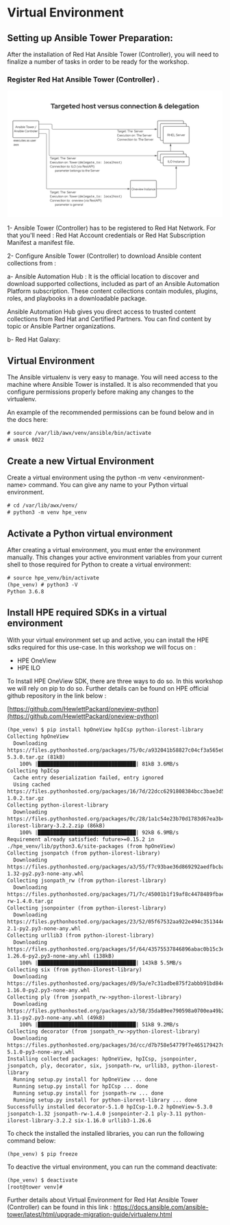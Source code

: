 # Virtual Environment


## Setting up Ansible Tower Preparation:

After the installation of Red Hat Ansible Tower (Controller), you will need to finalize a number of tasks in order to be ready for the workshop.

### Register Red Hat Ansible Tower (Controller) .

![Ansible_Tower](/images/ansible-workshop-illustration-04.png)


1- Ansible Tower (Controller) has to be registered to Red Hat Network. For that you'll need : Red Hat Account credentials or Red Hat Subscription Manifest a manifest file.

2- Configure Ansible Tower (Controller) to download Ansible content collections from :

  a- Ansible Automation Hub : It is the official location to discover and download supported collections, included as part of an Ansible Automation Platform subscription. These content collections contain modules, plugins, roles, and playbooks in a downloadable package.

Ansible Automation Hub gives you direct access to trusted content collections from Red Hat and Certified Partners. You can find content by topic or Ansible Partner organizations.


  b- Red Hat Galaxy:
  

## Virtual Environment

The Ansible virtualenv is very easy to manage. You will need access to the machine where Ansible Tower is installed. It is also recommended that you configure permissions properly before making any changes to the virtualenv.

An example of the recommended permissions can be found below and in the docs here:

```
# source /var/lib/awx/venv/ansible/bin/activate
# umask 0022
```
 ## Create a new Virtual Environment

Create a virtual environment using the python -m venv &lt;environment-name> command. You can give any name to your Python virtual environment.

```
# cd /var/lib/awx/venv/
# python3 -m venv hpe_venv
```

## Activate a Python virtual environment

After creating a virtual environment, you must enter the environment manually. This changes your active environment variables from your current shell to those required for Python to create a virtual environment:

```
# source hpe_venv/bin/activate
(hpe_venv) # python3 -V
Python 3.6.8
```


## Install HPE required SDKs in a virtual environment

With your virtual environment set up and active, you can install the HPE sdks required for this use-case. In this workshop we will focus on :
  - HPE OneView
  - HPE ILO

To Install HPE OneView SDK, there are three ways to do so. In this workshop we will rely on pip to do so. Further details can be found on HPE official github repository in the link below :

[https://github.com/HewlettPackard/oneview-python](https://github.com/HewlettPackard/oneview-python)


```
(hpe_venv) $ pip install hpOneView hpICsp python-ilorest-library
Collecting hpOneView
  Downloading https://files.pythonhosted.org/packages/75/0c/a932041b58827c04cf3a565e0ace692e75f731d368e532ec4d484c870030/hpOneView-5.3.0.tar.gz (81kB)
    100% |████████████████████████████████| 81kB 3.6MB/s 
Collecting hpICsp
  Cache entry deserialization failed, entry ignored
  Using cached https://files.pythonhosted.org/packages/16/7d/22dcc6291808384bcc3bae3d50100662c607456695841aa48dedd3d8e445/hpICsp-1.0.2.tar.gz
Collecting python-ilorest-library
  Downloading https://files.pythonhosted.org/packages/0c/28/1a1c54e23b70d1783d67ea3b4616ef87367a5af203c1bb849f5bb53018ff/python-ilorest-library-3.2.2.zip (86kB)
    100% |████████████████████████████████| 92kB 6.9MB/s 
Requirement already satisfied: future>=0.15.2 in ./hpe_venv/lib/python3.6/site-packages (from hpOneView)
Collecting jsonpatch (from python-ilorest-library)
  Downloading https://files.pythonhosted.org/packages/a3/55/f7c93bae36d869292aedfbcbae8b091386194874f16390d680136edd2b28/jsonpatch-1.32-py2.py3-none-any.whl
Collecting jsonpath_rw (from python-ilorest-library)
  Downloading https://files.pythonhosted.org/packages/71/7c/45001b1f19af8c4478489fbae4fc657b21c4c669d7a5a036a86882581d85/jsonpath-rw-1.4.0.tar.gz
Collecting jsonpointer (from python-ilorest-library)
  Downloading https://files.pythonhosted.org/packages/23/52/05f67532aa922e494c351344e0d9624a01f74f5dd8402fe0d1b563a6e6fc/jsonpointer-2.1-py2.py3-none-any.whl
Collecting urllib3 (from python-ilorest-library)
  Downloading https://files.pythonhosted.org/packages/5f/64/43575537846896abac0b15c3e5ac678d787a4021e906703f1766bfb8ea11/urllib3-1.26.6-py2.py3-none-any.whl (138kB)
    100% |████████████████████████████████| 143kB 5.5MB/s 
Collecting six (from python-ilorest-library)
  Downloading https://files.pythonhosted.org/packages/d9/5a/e7c31adbe875f2abbb91bd84cf2dc52d792b5a01506781dbcf25c91daf11/six-1.16.0-py2.py3-none-any.whl
Collecting ply (from jsonpath_rw->python-ilorest-library)
  Downloading https://files.pythonhosted.org/packages/a3/58/35da89ee790598a0700ea49b2a66594140f44dec458c07e8e3d4979137fc/ply-3.11-py2.py3-none-any.whl (49kB)
    100% |████████████████████████████████| 51kB 9.2MB/s 
Collecting decorator (from jsonpath_rw->python-ilorest-library)
  Downloading https://files.pythonhosted.org/packages/3d/cc/d7b758e54779f7e465179427de7e78c601d3330d6c411ea7ba9ae2f38102/decorator-5.1.0-py3-none-any.whl
Installing collected packages: hpOneView, hpICsp, jsonpointer, jsonpatch, ply, decorator, six, jsonpath-rw, urllib3, python-ilorest-library
  Running setup.py install for hpOneView ... done
  Running setup.py install for hpICsp ... done
  Running setup.py install for jsonpath-rw ... done
  Running setup.py install for python-ilorest-library ... done
Successfully installed decorator-5.1.0 hpICsp-1.0.2 hpOneView-5.3.0 jsonpatch-1.32 jsonpath-rw-1.4.0 jsonpointer-2.1 ply-3.11 python-ilorest-library-3.2.2 six-1.16.0 urllib3-1.26.6

```

To check the installed the installed libraries, you can run the following command below:

```
(hpe_venv) $ pip freeze 

```

To deactive the virtual environment, you can run the command deactivate:

```
(hpe_venv) $ deactivate 
[root@tower venv]# 

```

Further details about Virtual Environment for Red Hat Ansible Tower (Controller) can be found in this link :
https://docs.ansible.com/ansible-tower/latest/html/upgrade-migration-guide/virtualenv.html
